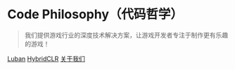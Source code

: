 <!-- _coverpage.md -->

# Code Philosophy（代码哲学）

> 我们提供游戏行业的深度技术解决方案，让游戏开发者专注于制作更有乐趣的游戏！

[Luban](https://github.com/focus-creative-games/luban)
[HybridCLR](https://github.com/focus-creative-games/hybridclr)
[关于我们](/README.md)
